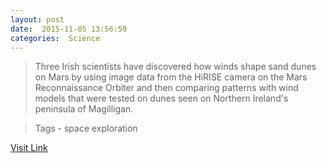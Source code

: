 ```yaml
---
layout: post
date:  2015-11-05 13:56:59 
categories:  Science    
---
```


> Three Irish scientists have discovered how winds shape sand dunes on Mars by using image data from the HiRISE camera on the Mars Reconnaissance Orbiter and then comparing patterns with wind models that were tested on dunes seen on Northern Ireland's peninsula of Magilligan.

>Tags -  space exploration                                                                                                                                  

[Visit Link](http://phys.org/news/2015-11-dune-evolution-red-planet.html)
